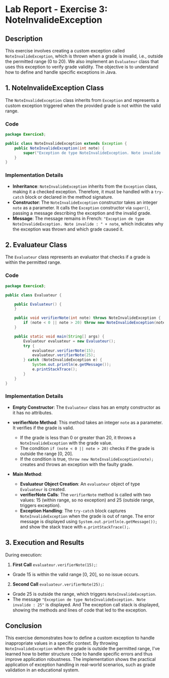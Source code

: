 # Lab Report - Exercise 3: NoteInvalideException

## Description

This exercise involves creating a custom exception called `NoteInvalideException`, which is thrown when a grade is invalid, i.e., outside the permitted range (0 to 20). We also implement an `Evaluateur` class that uses this exception to verify grade validity. The objective is to understand how to define and handle specific exceptions in Java.

## 1. NoteInvalideException Class

The `NoteInvalideException` class inherits from `Exception` and represents a custom exception triggered when the provided grade is not within the valid range.

### Code

```java
package Exercice3;

public class NoteInvalideException extends Exception {
    public NoteInvalideException(int note) {
        super("Exception de type NoteInvalideException. Note invalide : " + note);
    }
}
```

### Implementation Details

* **Inheritance**: `NoteInvalideException` inherits from the `Exception` class, making it a checked exception. Therefore, it must be handled with a `try-catch` block or declared in the method signature.
* **Constructor**: The `NoteInvalideException` constructor takes an integer `note` as a parameter. It calls the `Exception` constructor via `super()`, passing a message describing the exception and the invalid grade.
* **Message**: The message remains in French: `"Exception de type NoteInvalideException. Note invalide : " + note`, which indicates why the exception was thrown and which grade caused it.

## 2. Evaluateur Class

The `Evaluateur` class represents an evaluator that checks if a grade is within the permitted range.

### Code

```java
package Exercice3;

public class Evaluateur {

    public Evaluateur() {
    }

    public void verifierNote(int note) throws NoteInvalideException {
        if (note < 0 || note > 20) throw new NoteInvalideException(note);
    }

    public static void main(String[] args) {
        Evaluateur evaluateur = new Evaluateur();
        try {
            evaluateur.verifierNote(15);
            evaluateur.verifierNote(25);
        } catch (NoteInvalideException e) {
            System.out.println(e.getMessage());
            e.printStackTrace();
        }
    }
}
```

### Implementation Details

* **Empty Constructor**: The `Evaluateur` class has an empty constructor as it has no attributes.

* **verifierNote Method**: This method takes an integer `note` as a parameter. It verifies if the grade is valid.
    * If the grade is less than 0 or greater than 20, it throws a `NoteInvalideException` with the grade value.
    * The condition `if (note < 0 || note > 20)` checks if the grade is outside the range [0, 20].
    * If the condition is true, `throw new NoteInvalideException(note);` creates and throws an exception with the faulty grade.

* **Main Method**:
    * **Evaluateur Object Creation**: An `evaluateur` object of type `Evaluateur` is created.
    * **verifierNote Calls**: The `verifierNote` method is called with two values: 15 (within range, so no exception) and 25 (outside range, triggers exception).
    * **Exception Handling**: The `try-catch` block captures `NoteInvalideException` when the grade is out of range. The error message is displayed using `System.out.println(e.getMessage());` and show the stack trace with `e.printStackTrace();`.

## 3. Execution and Results

During execution:

1. **First Call** `evaluateur.verifierNote(15);`:
* Grade 15 is within the valid range [0, 20], so no issue occurs.

2. **Second Call** `evaluateur.verifierNote(25);`:
* Grade 25 is outside the range, which triggers `NoteInvalideException`.
* The message `"Exception de type NoteInvalideException. Note invalide : 25"` is displayed. And The exception call stack is displayed, showing the methods and lines of code that led to the exception.

## Conclusion

This exercise demonstrates how to define a custom exception to handle inappropriate values in a specific context. By throwing `NoteInvalideException` when the grade is outside the permitted range, I've learned how to better structure code to handle specific errors and thus improve application robustness. The implementation shows the practical application of exception handling in real-world scenarios, such as grade validation in an educational system.